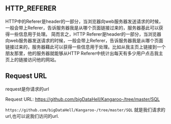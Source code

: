 ## HTTP_REFERER

HTTP中的Referer是header的一部分，当浏览器向web服务器发送请求的时候，一般会带上Referer，告诉服务器我是从哪个页面链接过来的，服务器基此可以获得一些信息用于处理。 
简而言之，HTTP 
Referer是header的一部分，当浏览器向web服务器发送请求的时候，一般会带上Referer，告诉服务器我是从哪个页面链接过来的，服务器藉此可以获得一些信息用于处理。比如从我主页上链接到一个朋友那里，他的服务器就能够从HTTP 
Referer中统计出每天有多少用户点击我主页上的链接访问他的网站。

## Request URL

request是你请求的url

Request URL: https://github.com/bigDataHell/Kangaroo-/tree/master/SQL

`https://github.com/bigDataHell/Kangaroo-/tree/master/SQL` 就是我们请求的url,也可以说我们访问的url.
